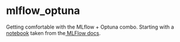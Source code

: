 # mlflow_optuna

Getting comfortable with the MLflow + Optuna combo. Starting with a [notebook](hyperparameter-tuning-with-child-runs.ipynb) taken from the[ MLFlow docs](https://mlflow.org/docs/latest/traditional-ml/hyperparameter-tuning-with-child-runs/notebooks/hyperparameter-tuning-with-child-runs.html).
